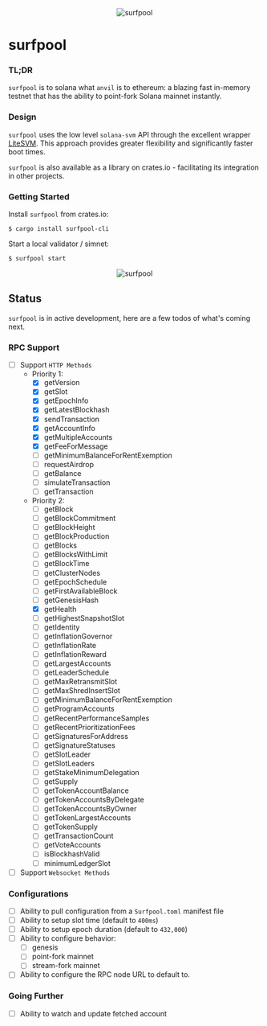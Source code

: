 <div align="center">
  <picture>
    <source srcset="https://raw.githubusercontent.com/txtx/surfpool/main/docs/assets/surfpool-hero.png">
    <img alt="surfpool" style="max-width: 60%;">
  </picture>
</div>

# surfpool

### TL;DR

`surfpool` is to solana what `anvil` is to ethereum: a blazing fast in-memory testnet that has the ability to point-fork Solana mainnet instantly.

### Design

`surfpool` uses the low level `solana-svm` API through the excellent wrapper [LiteSVM](https://github.com/LiteSVM/litesvm).
This approach provides greater flexibility and significantly faster boot times.

`surfpool` is also available as a library on crates.io - facilitating its integration in other projects.

### Getting Started

Install `surfpool` from crates.io:

```console
$ cargo install surfpool-cli
```

Start a local validator / simnet:

```console
$ surfpool start
```

<div align="center">
  <picture>
    <source srcset="https://raw.githubusercontent.com/txtx/surfpool/main/docs/assets/screenshot.png">
    <img alt="surfpool" style="max-width: 60%;">
  </picture>
</div>

## Status

`surfpool` is in active development, here are a few todos of what's coming next.

### RPC Support

- [ ] Support `HTTP Methods`
    - Priority 1:
        - [x] getVersion
        - [x] getSlot
        - [x] getEpochInfo
        - [x] getLatestBlockhash
        - [x] sendTransaction
        - [x] getAccountInfo
        - [x] getMultipleAccounts
        - [x] getFeeForMessage
        - [ ] getMinimumBalanceForRentExemption
        - [ ] requestAirdrop
        - [ ] getBalance
        - [ ] simulateTransaction
        - [ ] getTransaction
    - Priority 2:
        - [ ] getBlock
        - [ ] getBlockCommitment
        - [ ] getBlockHeight
        - [ ] getBlockProduction
        - [ ] getBlocks
        - [ ] getBlocksWithLimit
        - [ ] getBlockTime
        - [ ] getClusterNodes
        - [ ] getEpochSchedule
        - [ ] getFirstAvailableBlock
        - [ ] getGenesisHash
        - [x] getHealth
        - [ ] getHighestSnapshotSlot
        - [ ] getIdentity
        - [ ] getInflationGovernor
        - [ ] getInflationRate
        - [ ] getInflationReward
        - [ ] getLargestAccounts
        - [ ] getLeaderSchedule
        - [ ] getMaxRetransmitSlot
        - [ ] getMaxShredInsertSlot
        - [ ] getMinimumBalanceForRentExemption
        - [ ] getProgramAccounts
        - [ ] getRecentPerformanceSamples
        - [ ] getRecentPrioritizationFees
        - [ ] getSignaturesForAddress
        - [ ] getSignatureStatuses
        - [ ] getSlotLeader
        - [ ] getSlotLeaders
        - [ ] getStakeMinimumDelegation
        - [ ] getSupply
        - [ ] getTokenAccountBalance
        - [ ] getTokenAccountsByDelegate
        - [ ] getTokenAccountsByOwner
        - [ ] getTokenLargestAccounts
        - [ ] getTokenSupply
        - [ ] getTransactionCount
        - [ ] getVoteAccounts
        - [ ] isBlockhashValid
        - [ ] minimumLedgerSlot
- [ ] Support `Websocket Methods`

### Configurations

- [ ] Ability to pull configuration from a `Surfpool.toml` manifest file
- [ ] Ability to setup slot time (default to `400ms`)
- [ ] Ability to setup epoch duration (default to `432,000`)
- [ ] Ability to configure behavior:
    - [ ] genesis
    - [ ] point-fork mainnet
    - [ ] stream-fork mainnet
- [ ] Ability to configure the RPC node URL to default to.

### Going Further
- [ ] Ability to watch and update fetched account

